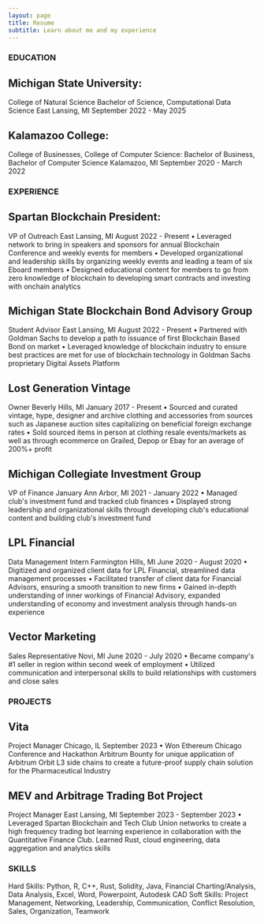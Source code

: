 ```yaml
---
layout: page
title: Resume
subtitle: Learn about me and my experience
---
```


### EDUCATION
## Michigan State University:
College of Natural Science Bachelor of Science, Computational Data Science 
East Lansing, MI 
September 2022 - May 2025
## Kalamazoo College:
College of Businesses, College of Computer Science: Bachelor of Business, Bachelor of Computer Science 
Kalamazoo, MI 
September 2020 - March 2022 

### EXPERIENCE
## Spartan Blockchain President:
VP of Outreach
East Lansing, MI
August 2022 - Present
• Leveraged network to bring in speakers and sponsors for annual Blockchain Conference and weekly events for members
• Developed organizational and leadership skills by organizing weekly events and leading a team of six Eboard members
• Designed educational content for members to go from zero knowledge of blockchain to developing smart contracts and investing with onchain analytics

## Michigan State Blockchain Bond Advisory Group
Student Advisor 
East Lansing, MI 
August 2022 - Present
• Partnered with Goldman Sachs to develop a path to issuance of first Blockchain Based Bond on market
• Leveraged knowledge of blockchain industry to ensure best practices are met for use of blockchain technology in Goldman Sachs proprietary Digital Assets Platform

## Lost Generation Vintage 
Owner
Beverly Hills, MI
January 2017 - Present
• Sourced and curated vintage, hype, designer and archive clothing and accessories from sources such as Japanese auction sites capitalizing on beneficial foreign exchange rates
• Sold sourced items in person at clothing resale events/markets as well as through ecommerce on Grailed, Depop or Ebay for an average of 200%+ profit

## Michigan Collegiate Investment Group 
VP of Finance January
Ann Arbor, MI
2021 - January 2022
• Managed club's investment fund and tracked club finances
• Displayed strong leadership and organizational skills through developing club's educational content and building club's
investment fund

## LPL Financial
Data Management Intern
Farmington Hills, MI
June 2020 - August 2020
• Digitized and organized client data for LPL Financial, streamlined data management processes
• Facilitated transfer of client data for Financial Advisors, ensuring a smooth transition to new firms
• Gained in-depth understanding of inner workings of Financial Advisory, expanded understanding of economy and investment analysis through hands-on experience

## Vector Marketing
Sales Representative
Novi, MI June 2020 - July 2020
• Became company's #1 seller in region within second week of employment
• Utilized communication and interpersonal skills to build relationships with customers and close sales

### PROJECTS
## Vita
Project Manager
Chicago, IL 
September 2023
• Won Ethereum Chicago Conference and Hackathon Arbitrum Bounty for unique application of Arbitrum Orbit L3 side chains to create a future-proof supply chain solution for the Pharmaceutical Industry

## MEV and Arbitrage Trading Bot Project 
Project Manager
East Lansing, MI 
September 2023 - September 2023
• Leveraged Spartan Blockchain and Tech Club Union networks to create a high frequency trading bot learning experience in collaboration with the Quantitative Finance Club. Learned Rust, cloud engineering, data aggregation and analytics skills

### SKILLS
Hard Skills: Python, R, C++, Rust, Solidity, Java, Financial Charting/Analysis, Data Analysis, Excel, Word, Powerpoint, Autodesk CAD Soft Skills: Project Management, Networking, Leadership, Communication, Conflict Resolution, Sales, Organization, Teamwork
